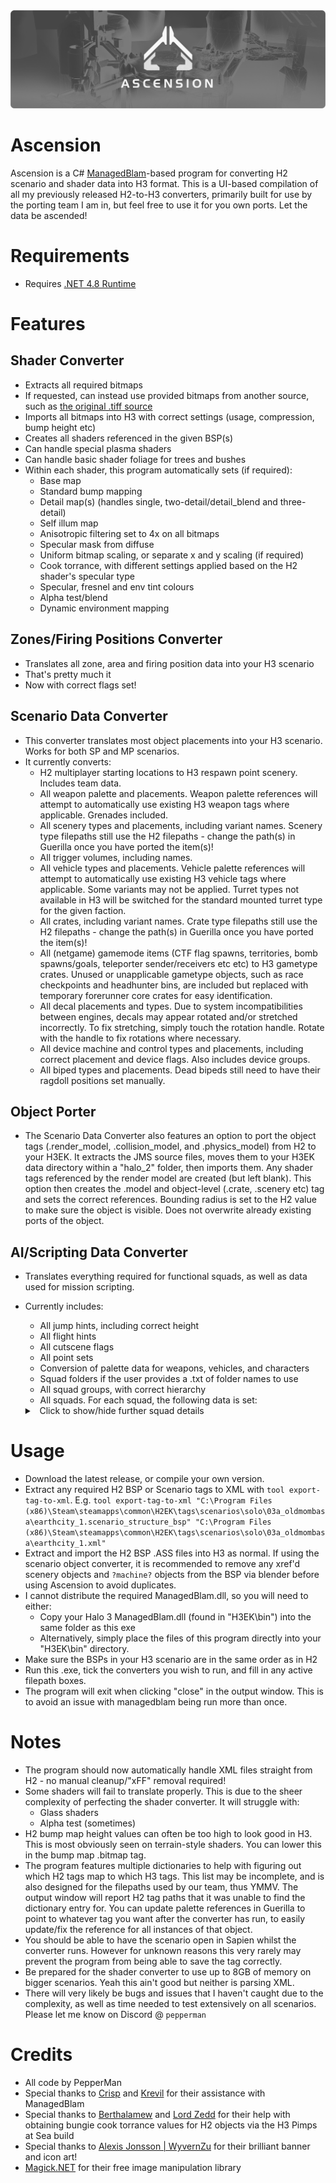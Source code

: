 <div align="center"> <img src="H2_H3_Converter_UI/ascension_github_banner.png"> </div>

# Ascension
Ascension is a C# [ManagedBlam](https://c20.reclaimers.net/general/mod-tools/managed-blam/)-based program for converting H2 scenario and shader data into H3 format. 
This is a UI-based compilation of all my previously released H2-to-H3 converters, primarily built for use by the porting team I am in, but feel free to use it for you own ports. Let the data be ascended!

# Requirements
* Requires [.NET 4.8 Runtime](https://dotnet.microsoft.com/en-us/download/dotnet-framework/net48)

# Features
## Shader Converter
* Extracts all required bitmaps
* If requested, can instead use provided bitmaps from another source, such as [the original .tiff source](http://vaporeon.io/hosted/halo/data/)
* Imports all bitmaps into H3 with correct settings (usage, compression, bump height etc)
* Creates all shaders referenced in the given BSP(s)
* Can handle special plasma shaders
* Can handle basic shader foliage for trees and bushes
* Within each shader, this program automatically sets (if required):
    * Base map
    * Standard bump mapping
    * Detail map(s) (handles single, two-detail/detail_blend and three-detail)
    * Self illum map
    * Anisotropic filtering set to 4x on all bitmaps
    * Specular mask from diffuse
    * Uniform bitmap scaling, or separate x and y scaling (if required)
    * Cook torrance, with different settings applied based on the H2 shader's specular type
    * Specular, fresnel and env tint colours
    * Alpha test/blend
    * Dynamic environment mapping

## Zones/Firing Positions Converter
* Translates all zone, area and firing position data into your H3 scenario
* That's pretty much it
* Now with correct flags set!

## Scenario Data Converter
* This converter translates most object placements into your H3 scenario. Works for both SP and MP scenarios.
* It currently converts:
    * H2 multiplayer starting locations to H3 respawn point scenery. Includes team data.
    * All weapon palette and placements. Weapon palette references will attempt to automatically use existing H3 weapon tags where applicable. Grenades included.
    * All scenery types and placements, including variant names. Scenery type filepaths still use the H2 filepaths - change the path(s) in Guerilla once you have ported the item(s)!
    * All trigger volumes, including names.
    * All vehicle types and placements. Vehicle palette references will attempt to automatically use existing H3 vehicle tags where applicable. Some variants may not be applied. Turret types not available in H3 will be switched for the standard mounted turret type for the given faction.
    * All crates, including variant names. Crate type filepaths still use the H2 filepaths - change the path(s) in Guerilla once you have ported the item(s)!
    * All (netgame) gamemode items (CTF flag spawns, territories, bomb spawns/goals, teleporter sender/receivers etc etc) to H3 gametype crates. Unused or unapplicable gametype objects, such as race checkpoints and headhunter bins, are included but replaced with temporary forerunner core crates for easy identification.
    * All decal placements and types. Due to system incompatibilities between engines, decals may appear rotated and/or stretched incorrectly. To fix stretching, simply touch the rotation handle. Rotate with the handle to fix rotations where necessary.
    * All device machine and control types and placements, including correct placement and device flags. Also includes device groups.
    * All biped types and placements. Dead bipeds still need to have their ragdoll positions set manually.

## Object Porter
* The Scenario Data Converter also features an option to port the object tags (.render_model, .collision_model, and .physics_model) from H2 to your H3EK. It extracts the JMS source files, moves them to your H3EK data directory within a "halo_2" folder, then imports them. Any shader tags referenced by the render model are created (but left blank). This option then creates the .model and object-level (.crate, .scenery etc) tag and sets the correct references. Bounding radius is set to the H2 value to make sure the object is visible. Does not overwrite already existing ports of the object.

## AI/Scripting Data Converter
* Translates everything required for functional squads, as well as data used for mission scripting.
* Currently includes:
    * All jump hints, including correct height
    * All flight hints
    * All cutscene flags
    * All point sets
    * Conversion of palette data for weapons, vehicles, and characters
    * Squad folders if the user provides a .txt of folder names to use
    * All squad groups, with correct hierarchy
    * All squads. For each squad, the following data is set:
    <details>
        <summary>&nbsp;&nbsp;Click to show/hide further squad details</summary>
        
        - Name
        - Flags
        - Team
        - Squad group
        - Spawn count
        - Upgrade chance
        - Vehicle type
        - Character type
        - Primary weapon type
        - Secondary weapon type
        - Grenade type
        - Initial zone
        - Vehicle variant
        - Placement script reference
        - Squad folder
        - All starting locations. For each starting location, the following data is set:
        
            - Name
            - Position
            - Rotation
            - Flags
            - Character type
            - Primary weapon type
            - Secondary weapon type
            - Vehicle type
            - Vehicle seat type
            - Grenade type
            - Swarm count
            - Actor variant
            - Vehicle variant
            - Initial movement distance
            - Initial movement mode
            - Placement script reference

    </details>


# Usage
* Download the latest release, or compile your own version.
* Extract any required H2 BSP or Scenario tags to XML with `tool export-tag-to-xml`. E.g. `tool export-tag-to-xml "C:\Program Files (x86)\Steam\steamapps\common\H2EK\tags\scenarios\solo\03a_oldmombasa\earthcity_1.scenario_structure_bsp" "C:\Program Files (x86)\Steam\steamapps\common\H2EK\tags\scenarios\solo\03a_oldmombasa\earthcity_1.xml"`
* Extract and import the H2 BSP .ASS files into H3 as normal. If using the scenario object converter, it is recommended to remove any xref'd scenery objects and `?machine?` objects from the BSP via blender before using Ascension to avoid duplicates.
* I cannot distribute the required ManagedBlam.dll, so you will need to either:
    * Copy your Halo 3 ManagedBlam.dll (found in "H3EK\bin") into the same folder as this exe
    * Alternatively, simply place the files of this program directly into your "H3EK\bin" directory.
* Make sure the BSPs in your H3 scenario are in the same order as in H2
* Run this .exe, tick the converters you wish to run, and fill in any active filepath boxes.
* The program will exit when clicking "close" in the output window. This is to avoid an issue with managedblam being run more than once.

# Notes
* The program should now automatically handle XML files straight from H2 - no manual cleanup/"xFF" removal required!
* Some shaders will fail to translate properly. This is due to the sheer complexity of perfecting the shader converter. It will struggle with:
    * Glass shaders
    * Alpha test (sometimes)
* H2 bump map height values can often be too high to look good in H3. This is most obviously seen on terrain-style shaders. You can lower this in the bump map .bitmap tag.
* The program features multiple dictionaries to help with figuring out which H2 tags map to which H3 tags. This list may be incomplete, and is also designed for the filepaths used by our team, thus YMMV. The output window will report H2 tag paths that it was unable to find the dictionary entry for. You can update palette references in Guerilla to point to whatever tag you want after the converter has run, to easily update/fix the reference for all instances of that object.
* You should be able to have the scenario open in Sapien whilst the converter runs. However for unknown reasons this very rarely may prevent the program from being able to save the tag correctly.
* Be prepared for the shader converter to use up to 8GB of memory on bigger scenarios. Yeah this ain't good but neither is parsing XML.
* There will very likely be bugs and issues that I haven't caught due to the complexity, as well as time needed to test extensively on all scenarios. Please let me know on Discord @ `pepperman`

# Credits
* All code by PepperMan
* Special thanks to [Crisp](https://github.com/ILoveAGoodCrisp) and [Krevil](https://github.com/Krevil) for their assistance with ManagedBlam
* Special thanks to [Berthalamew](https://github.com/berthalamew) and [Lord Zedd](https://github.com/Lord-Zedd) for their help with obtaining bungie cook torrance values for H2 objects via the H3 Pimps at Sea build
* Special thanks to [Alexis Jonsson | WyvernZu](https://github.com/AlexisJonsson) for their brilliant banner and icon art!
* [Magick.NET](https://github.com/dlemstra/Magick.NET) for their free image manipulation library
